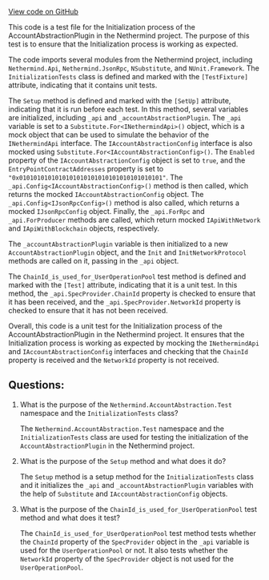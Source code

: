 [View code on GitHub](https://github.com/nethermindeth/nethermind/Nethermind.AccountAbstraction.Test/InitializationTests.cs)

This code is a test file for the Initialization process of the AccountAbstractionPlugin in the Nethermind project. The purpose of this test is to ensure that the Initialization process is working as expected. 

The code imports several modules from the Nethermind project, including `Nethermind.Api`, `Nethermind.JsonRpc`, `NSubstitute`, and `NUnit.Framework`. The `InitializationTests` class is defined and marked with the `[TestFixture]` attribute, indicating that it contains unit tests. 

The `Setup` method is defined and marked with the `[SetUp]` attribute, indicating that it is run before each test. In this method, several variables are initialized, including `_api` and `_accountAbstractionPlugin`. The `_api` variable is set to a `Substitute.For<INethermindApi>()` object, which is a mock object that can be used to simulate the behavior of the `INethermindApi` interface. The `IAccountAbstractionConfig` interface is also mocked using `Substitute.For<IAccountAbstractionConfig>()`. The `Enabled` property of the `IAccountAbstractionConfig` object is set to `true`, and the `EntryPointContractAddresses` property is set to `"0x0101010101010101010101010101010101010101"`. The `_api.Config<IAccountAbstractionConfig>()` method is then called, which returns the mocked `IAccountAbstractionConfig` object. The `_api.Config<IJsonRpcConfig>()` method is also called, which returns a mocked `IJsonRpcConfig` object. Finally, the `_api.ForRpc` and `_api.ForProducer` methods are called, which return mocked `IApiWithNetwork` and `IApiWithBlockchain` objects, respectively. 

The `_accountAbstractionPlugin` variable is then initialized to a new `AccountAbstractionPlugin` object, and the `Init` and `InitNetworkProtocol` methods are called on it, passing in the `_api` object. 

The `ChainId_is_used_for_UserOperationPool` test method is defined and marked with the `[Test]` attribute, indicating that it is a unit test. In this method, the `_api.SpecProvider.ChainId` property is checked to ensure that it has been received, and the `_api.SpecProvider.NetworkId` property is checked to ensure that it has not been received. 

Overall, this code is a unit test for the Initialization process of the AccountAbstractionPlugin in the Nethermind project. It ensures that the Initialization process is working as expected by mocking the `INethermindApi` and `IAccountAbstractionConfig` interfaces and checking that the `ChainId` property is received and the `NetworkId` property is not received.
## Questions: 
 1. What is the purpose of the `Nethermind.AccountAbstraction.Test` namespace and the `InitializationTests` class?
    
    The `Nethermind.AccountAbstraction.Test` namespace and the `InitializationTests` class are used for testing the initialization of the `AccountAbstractionPlugin` in the Nethermind project.

2. What is the purpose of the `Setup` method and what does it do?
    
    The `Setup` method is a setup method for the `InitializationTests` class and it initializes the `_api` and `_accountAbstractionPlugin` variables with the help of `Substitute` and `IAccountAbstractionConfig` objects.

3. What is the purpose of the `ChainId_is_used_for_UserOperationPool` test method and what does it test?
    
    The `ChainId_is_used_for_UserOperationPool` test method tests whether the `ChainId` property of the `SpecProvider` object in the `_api` variable is used for the `UserOperationPool` or not. It also tests whether the `NetworkId` property of the `SpecProvider` object is not used for the `UserOperationPool`.